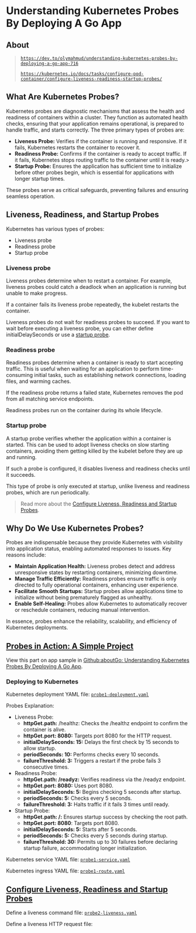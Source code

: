 # Understanding Kubernetes Probes By Deploying A Go App

## About

> [`https://dev.to/olymahmud/understanding-kubernetes-probes-by-deploying-a-go-app-716`](https://dev.to/olymahmud/understanding-kubernetes-probes-by-deploying-a-go-app-716)
>
> [`https://kubernetes.io/docs/tasks/configure-pod-container/configure-liveness-readiness-startup-probes/`](https://kubernetes.io/docs/tasks/configure-pod-container/configure-liveness-readiness-startup-probes/)

## What Are Kubernetes Probes?

Kubernetes probes are diagnostic mechanisms that assess the health and readiness of containers within a cluster. They function as automated health checks, ensuring that your application remains operational, is prepared to handle traffic, and starts correctly. The three primary types of probes are:

- **Liveness Probe:** Verifies if the container is running and responsive. If it fails, Kubernetes restarts the container to recover it.
- **Readiness Probe:** Confirms if the container is ready to accept traffic. If it fails, Kubernetes stops routing traffic to the container until it is ready.>
- **Startup Probe:** Ensures the application has sufficient time to initialize before other probes begin, which is essential for applications with longer startup times.

These probes serve as critical safeguards, preventing failures and ensuring seamless operation.

## Liveness, Readiness, and Startup Probes

Kubernetes has various types of probes:

- Liveness probe
- Readiness probe
- Startup probe

### Liveness probe

Liveness probes determine when to restart a container. For example, liveness probes could catch a deadlock when an application is running but unable to make progress.

If a container fails its liveness probe repeatedly, the kubelet restarts the container.

Liveness probes do not wait for readiness probes to succeed. If you want to wait before executing a liveness probe, you can either define initialDelaySeconds or use a [startup probe](#startup-probe).

### Readiness probe

Readiness probes determine when a container is ready to start accepting traffic. This is useful when waiting for an application to perform time-consuming initial tasks, such as establishing network connections, loading files, and warming caches.

If the readiness probe returns a failed state, Kubernetes removes the pod from all matching service endpoints.

Readiness probes run on the container during its whole lifecycle.

### Startup probe

A startup probe verifies whether the application within a container is started. This can be used to adopt liveness checks on slow starting containers, avoiding them getting killed by the kubelet before they are up and running.

If such a probe is configured, it disables liveness and readiness checks until it succeeds.

This type of probe is only executed at startup, unlike liveness and readiness probes, which are run periodically.

> Read more about the [Configure Liveness, Readiness and Startup Probes](https://kubernetes.io/docs/tasks/configure-pod-container/configure-liveness-readiness-startup-probes/).

## Why Do We Use Kubernetes Probes?

Probes are indispensable because they provide Kubernetes with visibility into application status, enabling automated responses to issues. Key reasons include:

- **Maintain Application Health:** Liveness probes detect and address unresponsive states by restarting containers, minimizing downtime.
- **Manage Traffic Efficiently:** Readiness probes ensure traffic is only directed to fully operational containers, enhancing user experience.
- **Facilitate Smooth Startups:** Startup probes allow applications time to initialize without being prematurely flagged as unhealthy.
- **Enable Self-Healing:** Probes allow Kubernetes to automatically recover or reschedule containers, reducing manual intervention.

In essence, probes enhance the reliability, scalability, and efficiency of Kubernetes deployments.

## [Probes in Action: A Simple Project](https://dev.to/olymahmud/understanding-kubernetes-probes-by-deploying-a-go-app-716)

View this part on app sample in [Github:aboutGo: Understanding Kubernetes Probes By Deploying A Go App](https://github.com/tarsoqueiroz/aboutGo/tree/main/Projects/Kubernetes/k8sProbes).

### Deploying to Kubernetes

Kubernetes deployment YAML file: [`probe1-deployment.yaml`](./probe1-deployment.yaml)

Probes Explanation:

- Liveness Probe:
  - **httpGet.path:** /healthz: Checks the /healthz endpoint to confirm the container is alive.
  - **httpGet.port: 8080:** Targets port 8080 for the HTTP request.
  - **initialDelaySeconds: 15:** Delays the first check by 15 seconds to allow startup.
  - **periodSeconds: 10:** Performs checks every 10 seconds.
  - **failureThreshold: 3:** Triggers a restart if the probe fails 3 consecutive times.
- Readiness Probe:
  - **httpGet.path: /readyz:** Verifies readiness via the /readyz endpoint.
  - **httpGet.port: 8080:** Uses port 8080.
  - **initialDelaySeconds: 5:** Begins checking 5 seconds after startup.
  - **periodSeconds: 5:** Checks every 5 seconds.
  - **failureThreshold: 3:** Halts traffic if it fails 3 times until ready.
- Startup Probe:
  - **httpGet.path: /:** Ensures startup success by checking the root path.
  - **httpGet.port: 8080**: Targets port 8080.
  - **initialDelaySeconds: 5:** Starts after 5 seconds.
  - **periodSeconds: 5:** Checks every 5 seconds during startup.
  - **failureThreshold: 30:** Permits up to 30 failures before declaring startup failure, accommodating longer initialization.

Kubernetes service YAML file: [`probe1-service.yaml`](./probe1-service.yaml)

Kubernetes ingress YAML file: [`probe1-route.yaml`](./probe1-route.yaml)

## [Configure Liveness, Readiness and Startup Probes](https://kubernetes.io/docs/tasks/configure-pod-container/configure-liveness-readiness-startup-probes/)

Define a liveness command file: [`probe2-liveness.yaml`](./probe2-liveness.yaml)

Define a liveness HTTP request file: